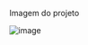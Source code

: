 Imagem do projeto

![image](https://github.com/Corelol12345/Infraestrutura-Packet-Tracer/assets/76634545/4353cc40-1d3d-499a-86c4-e3371cc884af)
